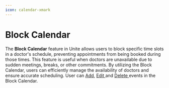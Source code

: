 ```yaml
---
icon: calendar-xmark
---
```


# Block Calendar

The **Block Calendar** feature in Unite allows users to block specific time slots in a doctor's schedule, preventing appointments from being booked during those times. This feature is useful when doctors are unavailable due to sudden meetings, breaks, or other commitments. By utilizing the Block Calendar, users can efficiently manage the availability of doctors and ensure accurate scheduling. User can [Add](add.md), [Edit ](edit-delete.md)and [Delete ](edit-delete.md)events in the Block Calendar.
